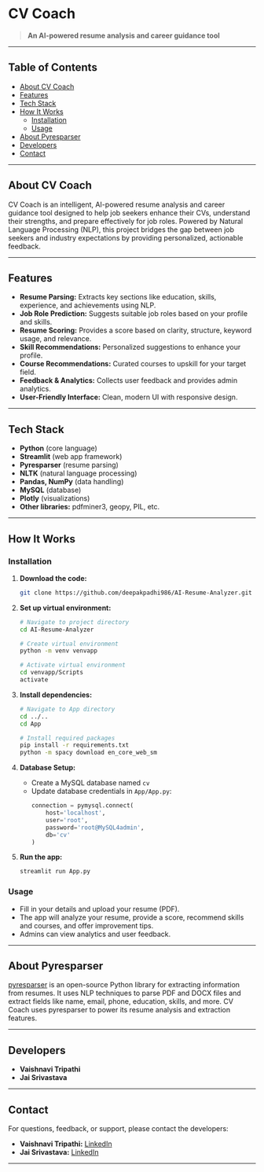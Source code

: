 # CV Coach

> **An AI-powered resume analysis and career guidance tool**

---

## Table of Contents
- [About CV Coach](#about-cv-coach)
- [Features](#features)
- [Tech Stack](#tech-stack)
- [How It Works](#how-it-works)
  - [Installation](#installation)
  - [Usage](#usage)
- [About Pyresparser](#about-pyresparser)
- [Developers](#developers)
- [Contact](#contact)

---

## About CV Coach
CV Coach is an intelligent, AI-powered resume analysis and career guidance tool designed to help job seekers enhance their CVs, understand their strengths, and prepare effectively for job roles. Powered by Natural Language Processing (NLP), this project bridges the gap between job seekers and industry expectations by providing personalized, actionable feedback.

---

## Features
- **Resume Parsing:** Extracts key sections like education, skills, experience, and achievements using NLP.
- **Job Role Prediction:** Suggests suitable job roles based on your profile and skills.
- **Resume Scoring:** Provides a score based on clarity, structure, keyword usage, and relevance.
- **Skill Recommendations:** Personalized suggestions to enhance your profile.
- **Course Recommendations:** Curated courses to upskill for your target field.
- **Feedback & Analytics:** Collects user feedback and provides admin analytics.
- **User-Friendly Interface:** Clean, modern UI with responsive design.

---

## Tech Stack
- **Python** (core language)
- **Streamlit** (web app framework)
- **Pyresparser** (resume parsing)
- **NLTK** (natural language processing)
- **Pandas, NumPy** (data handling)
- **MySQL** (database)
- **Plotly** (visualizations)
- **Other libraries:** pdfminer3, geopy, PIL, etc.

---

## How It Works
### Installation
1. **Download the code:**
   ```bash
   git clone https://github.com/deepakpadhi986/AI-Resume-Analyzer.git
   ```

2. **Set up virtual environment:**
   ```bash
   # Navigate to project directory
   cd AI-Resume-Analyzer
   
   # Create virtual environment
   python -m venv venvapp
   
   # Activate virtual environment
   cd venvapp/Scripts
   activate
   ```

3. **Install dependencies:**
   ```bash
   # Navigate to App directory
   cd ../..
   cd App
   
   # Install required packages
   pip install -r requirements.txt
   python -m spacy download en_core_web_sm
   ```

4. **Database Setup:**
   - Create a MySQL database named `cv`
   - Update database credentials in `App/App.py`:
     ```python
     connection = pymysql.connect(
         host='localhost',
         user='root',
         password='root@MySQL4admin',
         db='cv'
     )
     ```

5. **Run the app:**
   ```bash
   streamlit run App.py
   ```

### Usage
- Fill in your details and upload your resume (PDF).
- The app will analyze your resume, provide a score, recommend skills and courses, and offer improvement tips.
- Admins can view analytics and user feedback.

---

## About Pyresparser
[pyresparser](https://github.com/OmkarPathak/pyresparser) is an open-source Python library for extracting information from resumes. It uses NLP techniques to parse PDF and DOCX files and extract fields like name, email, phone, education, skills, and more. CV Coach uses pyresparser to power its resume analysis and extraction features.

---

## Developers
- **Vaishnavi Tripathi**
- **Jai Srivastava**

---

## Contact
For questions, feedback, or support, please contact the developers:
- **Vaishnavi Tripathi:** [LinkedIn](https://www.linkedin.com/in/vaishnavi-tripathi-)
- **Jai Srivastava:** [LinkedIn](https://www.linkedin.com/in/jai-srivastava-)

---
